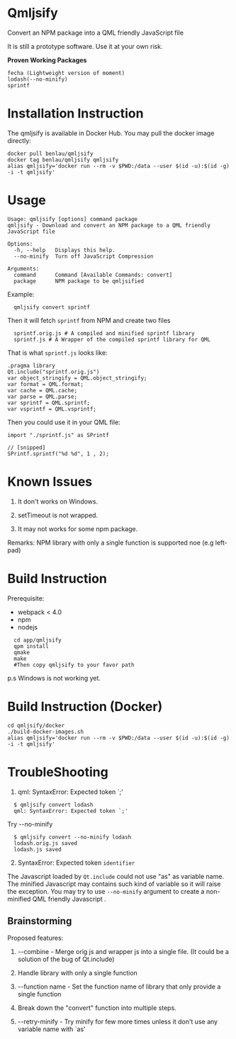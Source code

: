 # Qmljsify
Convert an NPM package into a QML friendly JavaScript file

It is still a prototype software. Use it at your own risk.

**Proven Working Packages**

    fecha (Lightweight version of moment)
    lodash(--no-minify)
    sprintf

Installation Instruction
=================

The qmljsify is available in Docker Hub. You may pull the docker image directly:

```
docker pull benlau/qmljsify
docker tag benlau/qmljsify qmljsify
alias qmljsify='docker run --rm -v $PWD:/data --user $(id -u):$(id -g) -i -t qmljsify'
```

Usage
=====

```
Usage: qmljsify [options] command package
qmljsify - Download and convert an NPM package to a QML friendly JavaScript file

Options:
  -h, --help   Displays this help.
  --no-minify  Turn off JavaScript Compression

Arguments:
  command      Command [Available Commands: convert]
  package      NPM package to be qmljsified
```


Example:

```
  qmljsify convert sprintf
```

Then it will fetch `sprintf` from NPM and create two files

```
  sprintf.orig.js # A compiled and minified sprintf library
  sprintf.js # A Wrapper of the compiled sprintf library for QML
```

That is what `sprintf.js` looks like:

```
.pragma library
Qt.include("sprintf.orig.js")
var object_stringify = QML.object_stringify;
var format = QML.format;
var cache = QML.cache;
var parse = QML.parse;
var sprintf = QML.sprintf;
var vsprintf = QML.vsprintf;
```

Then you could use it in your QML file:

```
import "./sprintf.js" as SPrintf

// [snipped]
SPrintf.sprintf("%d %d", 1 , 2);
```

Known Issues
============

1. It don't works on Windows.

2. setTimeout is not wrapped.

3. It may not works for some npm package.

Remarks: NPM library with only a single function is supported noe (e.g left-pad)

Build Instruction
=================

Prerequisite:

- webpack < 4.0
- npm
- nodejs

```
  cd app/qmljsify
  qpm install
  qmake
  make
  #Then copy qmljsify to your favor path
```

p.s Windows is not working yet.

Build Instruction (Docker)
==========================


```
cd qmljsify/docker
./build-docker-images.sh
alias qmljsify='docker run --rm -v $PWD:/data --user $(id -u):$(id -g) -i -t qmljsify'
```


TroubleShooting
===============

1) qml: SyntaxError: Expected token `;'

```
  $ qmljsify convert lodash
  qml: SyntaxError: Expected token `;'
```
Try --no-minify

```
  $ qmljsify convert --no-minify lodash
  lodash.orig.js saved
  lodash.js saved
```

2) SyntaxError: Expected token `identifier`

The Javascript loaded by `Qt.include` could not use "as" as variable name. The minified Javascript may contains such kind of  variable so it will raise the exception. You may try to use `--no-minify` argument to create a non-minified QML friendly Javascript .

Brainstorming
------------

Proposed features:

1. --combine - Merge orig js and wrapper js into a single file. (It could be a solution of the bug of Qt.include)

2. Handle library with only a single function

3. --function name - Set the function name of library that only provide a single function

4. Break down the "convert" function into multiple steps.

5. --retry-minify - Try minify for few more times unless it don't use any variable name with `as'
